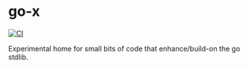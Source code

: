 # go-x

[![CI](https://github.com/neilpa/go-x/workflows/CI/badge.svg)](https://github.com/neilpa/go-x/actions/)

Experimental home for small bits of code that enhance/build-on the go stdlib.
